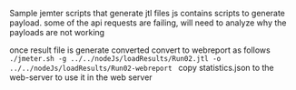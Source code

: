 Sample jemter scripts that generate jtl files
js contains scripts to generate payload.
some of the api requests are failing, will need to analyze why the payloads are not working

once result file is generate converted convert to webreport as follows `./jmeter.sh -g ../../nodeJs/loadResults/Run02.jtl -o ../../nodeJs/loadResults/Run02-webreport `
copy statistics.json to the web-server to use it in the web server